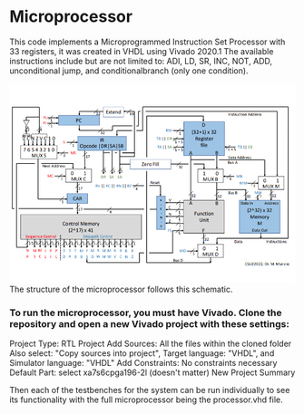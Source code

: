 # Microprocessor
This code implements a Microprogrammed Instruction Set Processor with 33 registers, it was created in VHDL using Vivado 2020.1
The available instructions include but are not limited to: ADI, LD, SR, INC, NOT, ADD, unconditional jump, and conditionalbranch (only one condition).

![Diagram](https://github.com/RADRII/Microprocessor/blob/main/Images/Diagram.png?raw=true)
The structure of the microprocessor follows this schematic. 

### To run the microprocessor, you must have Vivado. Clone the repository and open a new Vivado project with these settings:
Project Type: RTL Project
Add Sources: All the files within the cloned folder
Also select: "Copy sources into project", Target language: "VHDL", and Simulator language: "VHDL"
Add Constraints: No constraints necessary
Default Part: select xa7s6cpga196-2l (doesn't matter)
New Project Summary

Then each of the testbenches for the system can be run individually to see its functionality with the full microprocessor being the processor.vhd file.